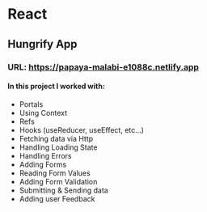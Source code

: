 #  React

## Hungrify App

### URL: https://papaya-malabi-e1088c.netlify.app
#### In this project I worked with: 

- Portals
- Using Context
- Refs
- Hooks (useReducer, useEffect, etc...)
- Fetching data via Http
- Handling Loading State
- Handling Errors
- Adding Forms
- Reading Form Values
- Adding Form Validation
- Submitting & Sending data
- Adding user Feedback
